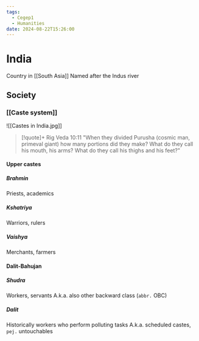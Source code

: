 ```yaml
---
tags:
  - Cegep1
  - Humanities
date: 2024-08-22T15:26:00
---
```


# India

Country in [[South Asia]]
Named after the Indus river

## Society

### [[Caste system]]

![[Castes in India.jpg]]

> [!quote]+ Rig Veda 10:11
> "When they divided Purusha (cosmic man, primeval giant) how many portions did they make? What do they call his mouth, his arms? What do they call his thighs and his feet?"

#### Upper castes

##### Brahmin

Priests, academics

##### Kshatriya

Warriors, rulers

##### Vaishya

Merchants, farmers

#### Dalit-Bahujan

##### Shudra

Workers, servants
A.k.a. also other backward class (`abbr.` OBC)

##### Dalit

Historically workers who perform polluting tasks
A.k.a. scheduled castes, `pej.` untouchables